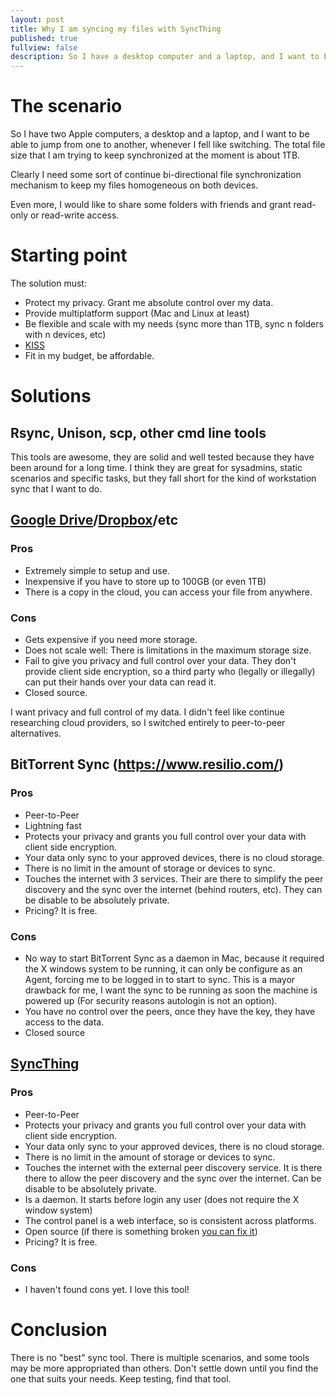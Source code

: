 ```yaml
---
layout: post
title: Why I am syncing my files with SyncThing
published: true
fullview: false
description: So I have a desktop computer and a laptop, and I want to be able to switch from one to another...
---
```

# The scenario

So I have two Apple computers, a desktop and a laptop, and I want to be able to jump from one to another, whenever I fell like switching. The total file size that I am trying to keep synchronized at the moment is about 1TB. 

Clearly I need some sort of continue bi-directional file synchronization mechanism to keep my files homogeneous on both devices.

Even more, I would like to share some folders with friends and grant read-only or read-write access.

# Starting point

The solution must:
- Protect my privacy. Grant me absolute control over my data.
- Provide multiplatform support (Mac and Linux at least)
- Be flexible and scale with my needs (sync more than 1TB, sync n folders with n devices, etc)
- [KISS](https://en.wikipedia.org/wiki/KISS_principle)
- Fit in my budget, be affordable.

# Solutions

## Rsync, Unison, scp, other cmd line tools

This tools are awesome, they are solid and well tested because they have been around for a long time. I think they are great for sysadmins, static scenarios and specific tasks, but they fall short for the kind of workstation sync that I want to do.

## [Google Drive](https://support.google.com/drive/answer/2375123?hl=en)/[Dropbox](https://www.dropbox.com/plans)/etc

### Pros
- Extremely simple to setup and use.
- Inexpensive if you have to store up to 100GB (or even 1TB)
- There is a copy in the cloud, you can access your file from anywhere.

### Cons
- Gets expensive if you need more storage.
- Does not scale well: There is limitations in the maximum storage size.
- Fail to give you privacy and full control over your data. They don't provide client side encryption, so a third party who (legally or illegally) can put their hands over your data can read it.
- Closed source. 

I want privacy and full control of my data. I didn't feel like continue researching cloud providers, so I switched entirely to peer-to-peer alternatives. 

## BitTorrent Sync (https://www.resilio.com/)

### Pros
- Peer-to-Peer
- Lightning fast
- Protects your privacy and grants you full control over your data with client side encryption.
- Your data only sync to your approved devices, there is no cloud storage.
- There is no limit in the amount of storage or devices to sync.
- Touches the internet with 3 services. Their are there to simplify the peer discovery and the sync over the internet (behind routers, etc). They can be disable to be absolutely private.
- Pricing? It is free.

### Cons
- No way to start BitTorrent Sync as a daemon in Mac, because it required the X windows system to be running, it can only be configure as an Agent, forcing me to be logged in to start to sync. This is a mayor drawback for me, I want the sync to be running as soon the machine is powered up (For security reasons autologin is not an option).
- You have no control over the peers, once they have the key, they have access to the data.
- Closed source

## [SyncThing](https://syncthing.net/)

### Pros
- Peer-to-Peer
- Protects your privacy and grants you full control over your data with client side encryption.
- Your data only sync to your approved devices, there is no cloud storage.
- There is no limit in the amount of storage or devices to sync.
- Touches the internet with the external peer discovery service. It is there there to allow the peer discovery and the sync over the internet. Can be disable to be absolutely private.
- Is a daemon. It starts before login any user (does not require the X window system)
- The control panel is a web interface, so is consistent across platforms.
- Open source (if there is something broken [you can fix it](https://github.com/syncthing/syncthing/pull/1232))
- Pricing? It is free.

### Cons
- I haven't found cons yet. I love this tool!

# Conclusion

There is no "best" sync tool. There is multiple scenarios, and some tools may be more appropriated than others. Don't settle down until you find the one that suits your needs. Keep testing, find that tool.
